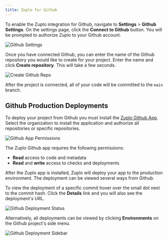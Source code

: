 ```yaml
---
title: Zuplo for Github
---
```


To enable the Zuplo integration for Github, navigate to <SettingsTabIcon /> **Settings** > <GithubIcon /> **Github Settings**. On the settings page, click the **Connect to Github** button. You will be prompted to authorize Zuplo to your Github account.

![Github Settings](../../static/media/github-settings.png)

Once you have connected Github, you can enter the name of the Github repository you would like to create for your project. Enter the name and click **Create repository**. This will take a few seconds.

![Create Github Repo](../../static/media/github-settings-connected.png)

After the project is connected, all of your code will be committed to the `main` branch.

## Github Production Deployments

To deploy your project from Github you must install the [Zuplo Github App](https://github.com/apps/zuplo/installations/new). Select the organization to install the application and authorize all repositories or specific repositories.

![Github App Permissions](../../static/media/github-app-install-perms.png)

The Zuplo Github app requires the following permissions:

- **Read** access to code and metadata
- **Read** and **write** access to checks and deployments

After the Zuplo app is installed, Zuplo will deploy your app to the production environment. The deployment can be viewed several ways from Github.

To view the deployment of a specific commit hover over the small dot next to the commit hash. Click the **Details** link and you will also see the deployment's URL.

![Github Deployment Status](../../static/media/github-deployment-succeed.png)

Alternatively, all deployments can be viewed by clicking **Environments** on the Github project's side menu.

![Github Deployment Sidebar](../../static/media/github-project-environments.png)
